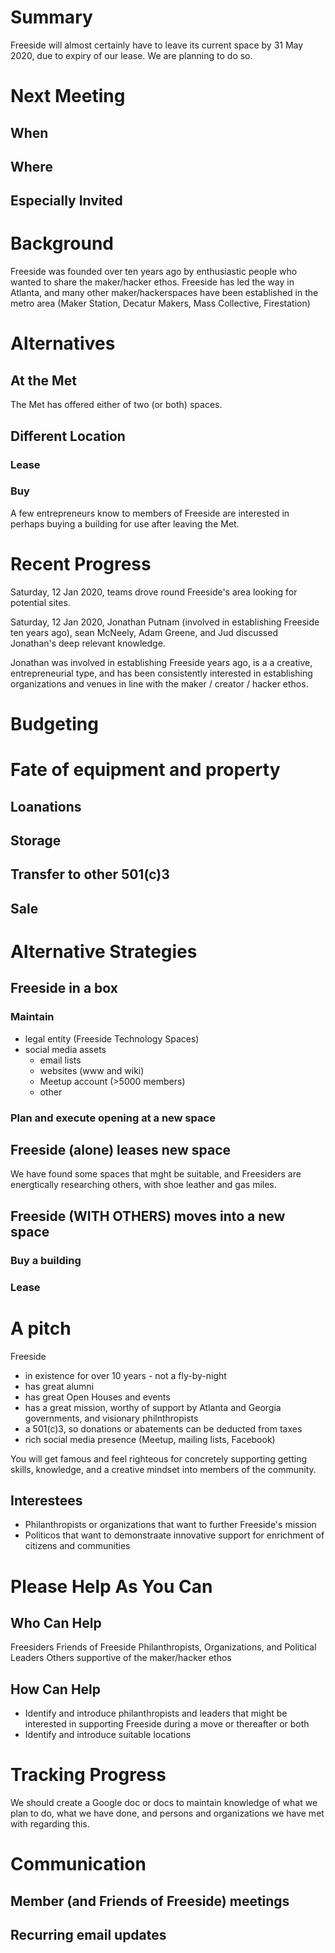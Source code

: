 # Summary
Freeside will almost certainly have to leave its current space by 31 May 2020, due to expiry of our lease. We are planning to do so.

# Next Meeting
## When
## Where
## Especially Invited

# Background
Freeside was founded over ten years ago by enthusiastic people who wanted to share the maker/hacker ethos.
Freeside has led the way in Atlanta, and many other maker/hackerspaces have been established in the metro area (Maker Station, Decatur Makers, Mass Collective, Firestation)

# Alternatives
## At the Met
The Met has offered either of two (or both) spaces.
## Different Location
### Lease
### Buy
A few entrepreneurs know to members of Freeside are interested in perhaps buying a building for use after leaving the Met. 

# Recent Progress
Saturday, 12 Jan 2020, teams drove round Freeside's area looking for potential sites.

Saturday, 12 Jan 2020, Jonathan Putnam (involved in establishing Freeside ten years ago), sean McNeely, Adam Greene, and Jud discussed Jonathan's deep relevant knowledge.

Jonathan was involved in establishing Freeside years ago, is a a creative, entrepreneurial type, and has  been consistently interested in establishing organizations and venues in line with the maker / creator / hacker ethos.


# Budgeting

# Fate of equipment and property
## Loanations
## Storage
## Transfer to other 501(c)3
## Sale

# Alternative Strategies
## Freeside in a box
###  Maintain 
- legal entity (Freeside Technology Spaces)
- social media assets
  - email lists
  - websites (www and wiki)
  - Meetup account (>5000 members)
  - other
### Plan and execute opening at a new space

## Freeside (alone) leases new space
We have found some spaces that mght be suitable, and Freesiders are energtically researching others, with shoe leather and gas miles.

## Freeside (WITH OTHERS) moves into a new space 
### Buy a building
### Lease

# A pitch
Freeside 
- in existence for over 10 years - not a fly-by-night
- has great alumni
- has great Open Houses and events
- has a great mission, worthy of support by Atlanta and Georgia governments, and visionary philnthropists
- a 501(c)3, so donations or abatements can be deducted from taxes
- rich social media presence (Meetup, mailing lists, Facebook)

You will get famous and feel righteous for concretely supporting getting skills, knowledge, and a creative mindset into members of the community.

## Interestees
- Philanthropists or organizations that want to further Freeside's mission
- Politicos that want to demonstraate innovative support for enrichment of citizens and communities

# Please Help As You Can

## Who Can Help
Freesiders
Friends of Freeside
Philanthropists, Organizations, and Political Leaders
Others supportive of the maker/hacker ethos

## How Can Help
- Identify and introduce philanthropists and leaders that might be interested in supporting Freeside during a move or thereafter or both
- Identify and introduce suitable locations

# Tracking Progress
We should create a Google doc or docs to maintain knowledge of what we plan to do, what we have done, and persons and organizations we have met with regarding this.

# Communication
## Member (and Friends of Freeside) meetings
## Recurring email updates

